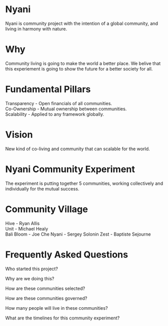 # Nyani
Nyani is community project with the intention of a global community, and living in harmony with nature. 

# Why
Community living is going to make the world a better place. We belive that this experiement is going to show the future for a better society for all. 

# Fundamental Pillars
Transparency - Open financials of all communities.   
Co-Ownership - Mutual ownership between communities.  
Scalability - Applied to any framework globally.  
   
# Vision
New kind of co-living and community that can scalable for the world.    
   
# Nyani Community Experiment
The experiment is putting together 5 communities, working collectively and individually for the mutual success. 
   
# Community Village
Hive - Ryan Allis  
Unit - Michael Healy     
Bali Bloom -  Joe Che
Nyani - Sergey Solonin
Zest - Baptiste Sejourne  

# Frequently Asked Questions
Who started this project?


Why are we doing this?


How are these communities selected?


How are these communities governed?


How many people will live in these communities?


What are the timelines for this community experiment?

